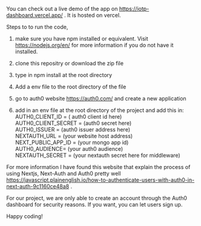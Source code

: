 You can check out a live demo of the app on https://iotp-dashboard.vercel.app/ . It is hosted on vercel.

Steps to to run the code,

1) make sure you have npm installed or equivalent. Visit https://nodejs.org/en/ for more information if you do not have it installed.

2) clone this repositry or download the zip file

3) type in npm install at the root directory

4) Add a env file to the root directory of the file

5) go to auth0 website https://auth0.com/ and create a new application

6) add in an env file at the root directory of the project and add this in:<br/>
AUTH0_CLIENT_ID = ( auth0 client id here)<br/>
AUTH0_CLIENT_SECRET = (auth0 secret here)<br/>
AUTH0_ISSUER = (auth0 issuer address here)<br/>
NEXTAUTH_URL = (your website host address)<br/>
NEXT_PUBLIC_APP_ID = (your mongo app id)<br/>
AUTH0_AUDIENCE= (your auth0 audience) <br/>
NEXTAUTH_SECRET = (your nextauth secret here for middleware)<br/>

For more information I have found this website that explain the process of using Nextjs, Next-Auth and Auth0 pretty well https://javascript.plainenglish.io/how-to-authenticate-users-with-auth0-in-next-auth-9c1160ce48a8 .

For our project, we are only able to create an account through the Auth0 dashboard for security reasons. If you want, you can let users sign up.

Happy coding!
